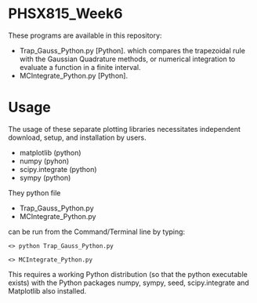 # PHSX815_Week6

These programs are available in this repository:

* Trap_Gauss_Python.py [Python]. which compares the trapezoidal rule with the Gaussian Quadrature methods, or numerical integration to evaluate a function in a finite interval.
* MCIntegrate_Python.py [Python].

# Usage

The usage of these separate plotting libraries necessitates independent download, setup, and installation by users.

* matplotlib (python)
* numpy (pyhon)
* scipy.integrate (python)
* sympy (python)

They python file 

* Trap_Gauss_Python.py
* MCIntegrate_Python.py

can be run from the Command/Terminal line by typing:

`<> python Trap_Gauss_Python.py `

`<> MCIntegrate_Python.py `

This requires a working Python distribution (so that the python executable exists) with the Python packages numpy, sympy, seed, scipy.integrate and Matplotlib also installed.
